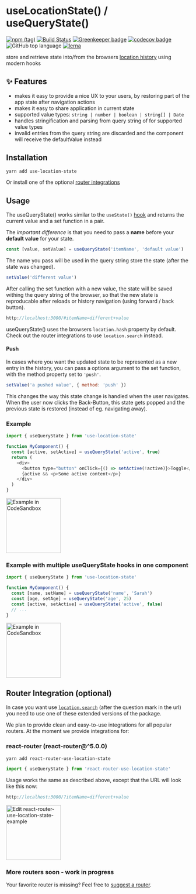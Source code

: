 # useLocationState() / useQueryState()

[![npm (tag)](https://img.shields.io/npm/v/use-location-state/latest.svg)](https://www.npmjs.com/package/use-location-state)
[![Build Status](https://travis-ci.com/xiel/use-location-state.svg?branch=master)](https://travis-ci.com/xiel/use-location-state)
[![Greenkeeper badge](https://badges.greenkeeper.io/xiel/use-location-state.svg)](https://greenkeeper.io/)
[![codecov badge](https://img.shields.io/codecov/c/github/xiel/use-location-state/master.svg?color=hotpink)](https://codecov.io/gh/xiel/use-location-state)
![GitHub top language](https://img.shields.io/github/languages/top/xiel/use-location-state.svg)
[![lerna](https://img.shields.io/badge/maintained%20with-lerna-cc00ff.svg)](https://lerna.js.org/)

store and retrieve state into/from the browsers [location history](https://developer.mozilla.org/en-US/docs/Web/API/History) using modern hooks

## ✨ Features

- makes it easy to provide a nice UX to your users, by restoring part of the app state after navigation actions
- makes it easy to share application in current state
- supported value types: `string | number | boolean | string[] | Date`
- handles stringification and parsing from query string of for supported value types
- invalid entries from the query string are discarded and the component will receive the defaultValue instead

## Installation

```bash
yarn add use-location-state
```

Or install one of the optional [router integrations](#router-integration-optional)

## Usage

The useQueryState() works similar to the `useState()` [hook](https://reactjs.org/docs/hooks-overview.html#state-hook) and returns the current value and a set function in a pair.

The *important difference* is that you need to pass a __name__ before your __default value__ for your state.

```javascript
const [value, setValue] = useQueryState('itemName', 'default value')
```
The name you pass will be used in the query string store the state (after the state was changed).

```javascript
setValue('different value')
```
After calling the set function with a new value, the state will be saved withing the query string of the browser, so that the new state is reproducable after reloads or history navigation (using forward / back button).

```javascript
http://localhost:3000/#itemName=different+value
```

useQueryState() uses the browsers `location.hash` property by default.
Check out the router integrations to use `location.search` instead.

#### Push

In cases where you want the updated state to be represented as a new entry in the history, you can pass a options argument to the set function, with the method property set to `'push'`. 

```javascript
setValue('a pushed value', { method: 'push' })
```

This changes the way this state change is handled when the user navigates. When the user now clicks the Back-Button, this state gets popped and the previous state is restored (instead of eg. navigating away).

### Example
```javascript
import { useQueryState } from 'use-location-state'

function MyComponent() {
  const [active, setActive] = useQueryState('active', true)
  return (
    <div>
      <button type="button" onClick={() => setActive(!active)}>Toggle</button>
      {active && <p>Some active content</p>}
    </div>
  )
}
```
<a href="https://codesandbox.io/embed/zqm4o19yrx">
  <img width="150" alt="Example in CodeSandbox" src="https://codesandbox.io/static/img/play-codesandbox.svg">
</a>


### Example with multiple useQueryState hooks in one component

```javascript
import { useQueryState } from 'use-location-state'

function MyComponent() {
  const [name, setName] = useQueryState('name', 'Sarah')
  const [age, setAge] = useQueryState('age', 25)
  const [active, setActive] = useQueryState('active', false)
  // ...
}
```
<a href="https://codesandbox.io/embed/github/xiel/use-location-state/tree/master/src/examples/use-location-state/?fontsize=14&module=%2Fsrc%2Fpages%2FQueryStateDemo.tsx">
  <img width="150" alt="Example in CodeSandbox" src="https://codesandbox.io/static/img/play-codesandbox.svg">
</a>

## Router Integration (optional)

In case you want use [`location.search`](https://developer.mozilla.org/en-US/docs/Web/API/Location/search) (after the question mark in the url) you need to use one of these extended versions of the package.

We plan to provide clean and easy-to-use integrations for all popular routers. 
At the moment we provide integrations for:

### react-router (react-router@^5.0.0)

```bash
yarn add react-router-use-location-state
```
```javascript
import { useQueryState } from 'react-router-use-location-state'
```
Usage works the same as described above, except that the URL will look like this now:
```javascript
http://localhost:3000/?itemName=different+value
```
<a href="https://codesandbox.io/s/github/xiel/use-location-state/tree/master/src/examples/react-router-use-location-state?fontsize=14&module=%2Fsrc%2Fpages%2FQueryStateDemo.tsx">
  <img width="150" alt="Edit react-router-use-location-state-example" src="https://codesandbox.io/static/img/play-codesandbox.svg">
</a>

### More routers soon - work in progress

Your favorite router is missing? Feel free to [suggest a router](https://github.com/xiel/use-location-state/issues).
